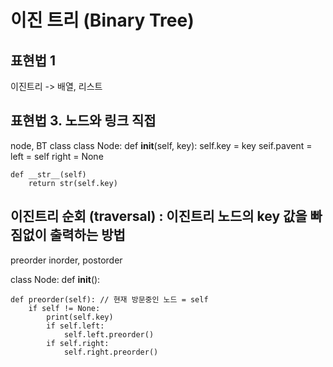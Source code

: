 # 이진 트리 (Binary Tree)

## 표현법 1 
이진트리 -> 배열, 리스트


## 표현법 3. 노드와 링크 직접 
node, BT class
class Node: 
    def __init__(self, key):
        self.key = key 
        seif.pavent = left = self right = None

    def __str__(self)
        return str(self.key)


## 이진트리 순회 (traversal) : 이진트리 노드의 key 값을 빠짐없이 출력하는 방법 

preorder inorder, postorder 

class Node: 
    def __init__():

    def preorder(self): // 현재 방문중인 노드 = self
        if self != None:
            print(self.key)
            if self.left:
                self.left.preorder()
            if self.right:
                self.right.preorder()